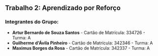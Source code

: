 ## Trabalho 2: Aprendizado por Reforço

### Integrantes do Grupo:

- **Artur Bernardo de Souza Santos** - Cartão de Matrícula: 334726 - Turma: A
- **Guilherme d'Ávila Pinheiro** - Cartão de Matrícula: 342346 - Turma: A
- **Maximus Borges da Rosa** - Cartão de Matrícula: 342337 - Turma: A